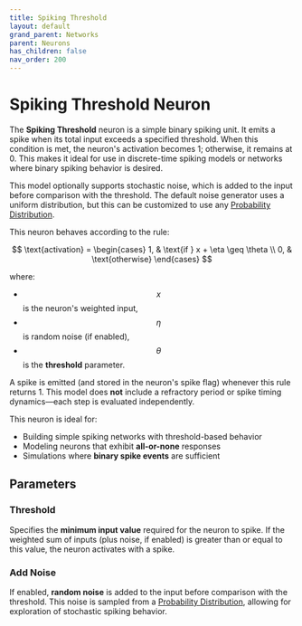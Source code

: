 ```yaml
---
title: Spiking Threshold
layout: default
grand_parent: Networks
parent: Neurons
has_children: false
nav_order: 200
---
```


# Spiking Threshold Neuron

The **Spiking Threshold** neuron is a simple binary spiking unit. It emits a spike when its total input exceeds a specified threshold. When this condition is met, the neuron's activation becomes 1; otherwise, it remains at 0. This makes it ideal for use in discrete-time spiking models or networks where binary spiking behavior is desired.

This model optionally supports stochastic noise, which is added to the input before comparison with the threshold. The default noise generator uses a uniform distribution, but this can be customized to use any [Probability Distribution](/docs/utilities/randomizers).

This neuron behaves according to the rule:

$$
\text{activation} =
\begin{cases}
1, & \text{if } x + \eta \geq \theta \\
0, & \text{otherwise}
\end{cases}
$$

where:
- $$x$$ is the neuron's weighted input,
- $$\eta$$ is random noise (if enabled),
- $$\theta$$ is the **threshold** parameter.

A spike is emitted (and stored in the neuron's spike flag) whenever this rule returns 1. This model does **not** include a refractory period or spike timing dynamics—each step is evaluated independently.

This neuron is ideal for:
- Building simple spiking networks with threshold-based behavior
- Modeling neurons that exhibit **all-or-none** responses
- Simulations where **binary spike events** are sufficient


## Parameters

### Threshold

Specifies the **minimum input value** required for the neuron to spike. If the weighted sum of inputs (plus noise, if enabled) is greater than or equal to this value, the neuron activates with a spike.

### Add Noise

If enabled, **random noise** is added to the input before comparison with the threshold. This noise is sampled from a [Probability Distribution](/docs/utilities/randomizers), allowing for exploration of stochastic spiking behavior.
